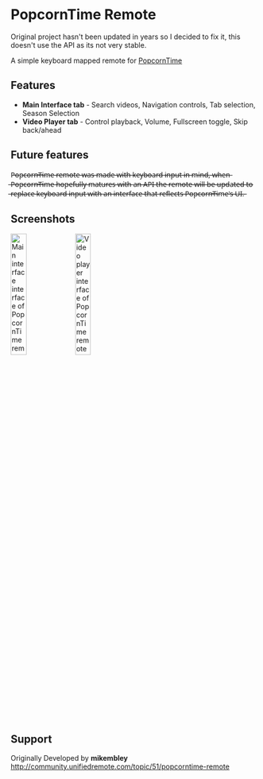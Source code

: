 # PopcornTime Remote 
Original project hasn't been updated in years so I decided to fix it, this doesn't use the API as its not very stable.

A simple keyboard mapped remote for [PopcornTime](https://popcorntime.sh)

## Features
* **Main Interface tab** - Search videos, Navigation controls, Tab selection, Season Selection
* **Video Player tab** - Control playback, Volume, Fullscreen toggle, Skip back/ahead

## Future features
P̶o̶p̶c̶o̶r̶n̶T̶i̶m̶e̶ ̶r̶e̶m̶o̶t̶e̶ ̶w̶a̶s̶ ̶m̶a̶d̶e̶ ̶w̶i̶t̶h̶ ̶k̶e̶y̶b̶o̶a̶r̶d̶ ̶i̶n̶p̶u̶t̶ ̶i̶n̶ ̶m̶i̶n̶d̶,̶ ̶w̶h̶e̶n̶ ̶P̶o̶p̶c̶o̶r̶n̶T̶i̶m̶e̶ ̶h̶o̶p̶e̶f̶u̶l̶l̶y̶ ̶m̶a̶t̶u̶r̶e̶s̶ ̶w̶i̶t̶h̶ ̶a̶n̶ ̶A̶P̶I̶ ̶t̶h̶e̶ ̶r̶e̶m̶o̶t̶e̶ ̶w̶i̶l̶l̶ ̶b̶e̶ ̶u̶p̶d̶a̶t̶e̶d̶ ̶t̶o̶ ̶r̶e̶p̶l̶a̶c̶e̶ ̶k̶e̶y̶b̶o̶a̶r̶d̶ ̶i̶n̶p̶u̶t̶ ̶w̶i̶t̶h̶ ̶a̶n̶ ̶i̶n̶t̶e̶r̶f̶a̶c̶e̶ ̶t̶h̶a̶t̶ ̶r̶e̶f̶l̶e̶c̶t̶s̶ ̶P̶o̶p̶c̶o̶r̶n̶T̶i̶m̶e̶'̶s̶ ̶U̶I̶.̶

## Screenshots
<img alt="Main interface interface of PopcornTime remote"  src='http://i.imgur.com/9eXJe9M.png' width="25%" height="25%"> 
<img alt="Video player interface of PopcornTime remote"  src='http://i.imgur.com/3sVnZoZ.png' width="25%" height="25%">

## Support
Originally Developed by **mikembley**  
http://community.unifiedremote.com/topic/51/popcorntime-remote
